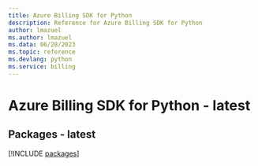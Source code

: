 ```yaml
---
title: Azure Billing SDK for Python
description: Reference for Azure Billing SDK for Python
author: lmazuel
ms.author: lmazuel
ms.data: 06/28/2023
ms.topic: reference
ms.devlang: python
ms.service: billing
---
```

# Azure Billing SDK for Python - latest
## Packages - latest
[!INCLUDE [packages](billing-index.md)]